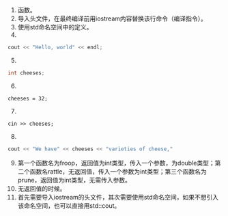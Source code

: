 1. 函数。
2. 导入头文件，在最终编译前用iostream内容替换该行命令（编译指令）。
3. 使用std命名空间中的定义。
4.
```c++
cout << "Hello, world" << endl;
```
5.
```c++
int cheeses;
```
6.
```
cheeses = 32;
```
7.
```
cin >> cheeses;
```
8.
```c++
cout << "We have" << cheeses << "varieties of cheese,"
```
9. 第一个函数名为froop，返回值为int类型，传入一个参数，为double类型；第二个函数名rattle，无返回值，传入一个参数为int类型；第三个函数名为prune，返回值为int类型，无需传入参数。
10. 无返回值的时候。
11. 首先需要导入iostream的头文件，其次需要使用std命名空间，如果不想引入该命名空间，也可以直接用std::cout。
